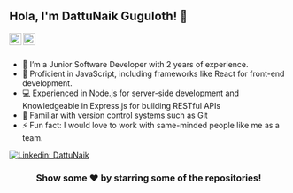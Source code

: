 ## Hola, I'm DattuNaik Guguloth! 👋




<a href="https://www.linkedin.com/in/dattu-naik-guguloth-6449961a3/">
  <img align="left" alt="DattuNaik's Linkdein" width="22px" src="https://cdn.jsdelivr.net/npm/simple-icons@v3/icons/linkedin.svg" />
</a>
<a href="https://github.com/Dattunaik5522">
  <img align="left" alt="Dattu's Github" width="22px" src="https://cdn.jsdelivr.net/npm/simple-icons@v3/icons/github.svg" />
</a>


<br/>
<br/>



- 🔭 I’m a Junior Software Developer with 2 years of experience.
- 🌱 Proficient in JavaScript, including frameworks like React for front-end development.
- 💻 Experienced in Node.js for server-side development and Knowledgeable in Express.js for building RESTful APIs
- 🤔 Familiar with version control systems such as Git
- ⚡ Fun fact: I would love to work with same-minded people like me as a team.

[![Linkedin: DattuNaik](https://img.shields.io/badge/-Dattunaik-blue?style=flat-square&logo=Linkedin&logoColor=white&link=https://www.linkedin.com/in/dattu-naik-guguloth-6449961a3/)](https://www.linkedin.com/in/dattu-naik-guguloth-6449961a3/)



<div align="center">

### Show some ❤️ by starring some of the repositories!

</div>
